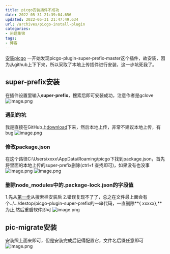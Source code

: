 ```yaml
---
title: picgo安装插件不成功
date: 2022-05-31 21:39:04.656
updated: 2022-05-31 21:47:49.634
url: /archives/picgo-install-plugin
categories: 
- 问题集锦
tags: 
- 博客
---
```


[安装picgo](https://cloud.tencent.com/developer/article/1834573)
一开始发现picgo-plugin-super-prefix-master这个插件，故安装，因为从github上下下来，所以采取了本地上传插件进行安装，这一步坑死我了。
<a name="s1Nqf"></a>
## super-prefix安装
在插件设置里输入**super-prefix**，搜索后即可安装成功，注意作者是gclove
![image.png](https://halo-1310118673.cos.ap-singapore.myqcloud.com/halo/2022/0520220531213739.png?imageMogr2/format/webp)
<a name="rw9zn"></a>
### 遇到的坑
我是直接在GitHub上[download](https://github.com/gclove/picgo-plugin-super-prefix/archive/refs/heads/master.zip)下来，然后本地上传，非常不建议本地上传，有bug
![image.png](https://halo-1310118673.cos.ap-singapore.myqcloud.com/halo/2022/0520220531213739-1.png?imageMogr2/format/webp)
<a name="mt5Ag"></a>
### 修改package.json
在这个路径C:\Users\xxxx\AppData\Roaming\picgo下找到package.json，首先将里面的本地上传的super-prefix删除(ctrl+f 查找即可)，如果没有也没事
![image.png](https://halo-1310118673.cos.ap-singapore.myqcloud.com/halo/2022/0520220531213739-2.png?imageMogr2/format/webp)
![image.png](https://halo-1310118673.cos.ap-singapore.myqcloud.com/halo/2022/0520220531213739-3.png?imageMogr2/format/webp)
<a name="xPSIg"></a>
### 删除node_modules中的.package-lock.json的字段值
1.先从[第一步](#s1Nqf)从搜索栏安装后
2.错误复现不了了，总之在文件最上面会有个../.../destop/picgo-plugin-super-prefix的一串代码，一直删除**{  xxxxx},**为止,然后重启软件即可
![image.png](https://halo-1310118673.cos.ap-singapore.myqcloud.com/halo/2022/0520220531213739-4.png?imageMogr2/format/webp)
<a name="WI8eW"></a>
## pic-migrate安装
安装照上面来即可，但是安装完成后记得配置它，文件名后缀任意即可
![image.png](https://halo-1310118673.cos.ap-singapore.myqcloud.com/halo/2022/0520220531213739-5.png?imageMogr2/format/webp)